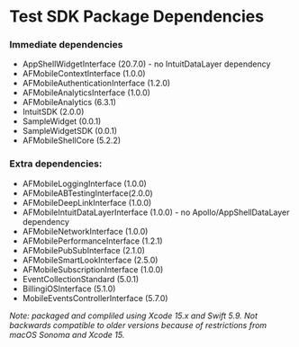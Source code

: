 # Test SDK Package Dependencies
### Immediate dependencies
* AppShellWidgetInterface (20.7.0) - no IntuitDataLayer dependency
* AFMobileContextInterface (1.0.0)
* AFMobileAuthenticationInterface (1.2.0)
* AFMobileAnalyticsInterface (1.0.0)
* AFMobileAnalytics (6.3.1)
* IntuitSDK (2.0.0)
* SampleWidget (0.0.1)
* SampleWidgetSDK (0.0.1)
* AFMobileShellCore (5.2.2)

### Extra dependencies:
* AFMobileLoggingInterface (1.0.0)
* AFMobileABTestingInterface(2.0.0)
* AFMobileDeepLinkInterface (1.0.0)
* AFMobileIntuitDataLayerInterface (1.0.0) - no Apollo/AppShellDataLayer dependency
* AFMobileNetworkInterface (1.0.0)
* AFMobilePerformanceInterface (1.2.1)
* AFMobilePubSubInterface (2.1.0)
* AFMobileSmartLookInterface (2.5.0)
* AFMobileSubscriptionInterface (1.0.0)
* EventCollectionStandard (5.0.1)
* BillingiOSInterface (5.1.0)
* MobileEventsControllerInterface (5.7.0)

*Note: packaged and compliled using Xcode 15.x and Swift 5.9. Not backwards compatible to older versions because of restrictions from macOS Sonoma and Xcode 15.*